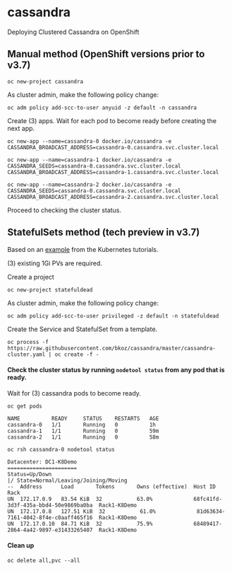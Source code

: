 # cassandra
Deploying Clustered Cassandra on OpenShift

## Manual method (OpenShift versions prior to v3.7)
```oc new-project cassandra```

As cluster admin, make the following policy change:

```oc adm policy add-scc-to-user anyuid -z default -n cassandra```

Create (3) apps. Wait for each pod to become ready before creating the next app.

```oc new-app --name=cassandra-0 docker.io/cassandra -e CASSANDRA_BROADCAST_ADDRESS=cassandra-0.cassandra.svc.cluster.local```

```oc new-app --name=cassandra-1 docker.io/cassandra -e CASSANDRA_SEEDS=cassandra-0.cassandra.svc.cluster.local CASSANDRA_BROADCAST_ADDRESS=cassandra-1.cassandra.svc.cluster.local```

```oc new-app --name=cassandra-2 docker.io/cassandra -e CASSANDRA_SEEDS=cassandra-0.cassandra.svc.cluster.local CASSANDRA_BROADCAST_ADDRESS=cassandra-2.cassandra.svc.cluster.local```

Proceed to checking the cluster status.

## StatefulSets method (tech preview in v3.7)

Based on an [example](https://kubernetes.io/docs/tutorials/stateful-application/cassandra/)
from the Kubernetes tutorials.

(3) existing 1Gi PVs are required.

Create a project

``` oc new-project statefuldead ```

As cluster admin, make the following policy change:

```oc adm policy add-scc-to-user privileged -z default -n statefuldead```

Create the Service and StatefulSet from a template.

```oc process -f https://raw.githubusercontent.com/bkoz/cassandra/master/cassandra-cluster.yaml | oc create -f -```

#### Check the cluster status by running ```nodetool status``` from any pod that is ready.

Wait for (3) cassandra pods to become ready. 

```oc get pods```

```
NAME          READY     STATUS    RESTARTS   AGE
cassandra-0   1/1       Running   0          1h
cassandra-1   1/1       Running   0          59m
cassandra-2   1/1       Running   0          58m
```
```oc rsh cassandra-0 nodetool status```
```
Datacenter: DC1-K8Demo
======================
Status=Up/Down
|/ State=Normal/Leaving/Joining/Moving
--  Address      Load       Tokens       Owns (effective)  Host ID                               Rack
UN  172.17.0.9   83.54 KiB  32           63.0%             68fc41fd-3d3f-435a-bbd4-50e9869ba0ba  Rack1-K8Demo
UN  172.17.0.8   127.51 KiB  32           61.0%             81d63634-7161-4042-8f4e-c0aaff465f16  Rack1-K8Demo
UN  172.17.0.10  84.71 KiB  32           75.9%             68489417-2864-4a42-9897-e31433265407  Rack1-K8Demo
```
#### Clean up
```oc delete all,pvc --all```

